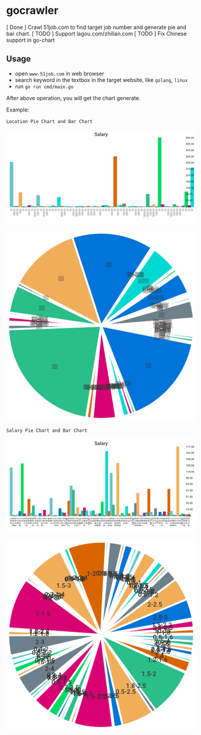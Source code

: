# gocrawler

[ Done ] Crawl 51job.com to find target job number and generate pie and bar chart.
[ TODO ] Support lagou.com/zhilian.com
[ TODO ] Fix Chinese support in go-chart

## Usage

* open `www.51job.com` in web browser
* search keyword in the textbox in the target website, like `golang`, `linux` 
* run `go run cmd/main.go`

After above operation, you will get the chart generate.

Example:
	
	Location Pie Chart and Bar Chart

![Location Bar Chart](https://github.com/gohiweeds/gocrawler/blob/master/cmd/locationbar.png)

![Location Pie Chart](https://github.com/gohiweeds/gocrawler/blob/master/cmd/locationpie.png)


	Salary Pie Chart and Bar Chart
![Salary Bar Chart](https://github.com/gohiweeds/gocrawler/blob/master/cmd/salarybar.png)


![Salary Pie Chart](https://github.com/gohiweeds/gocrawler/blob/master/cmd/salarypie.png)
